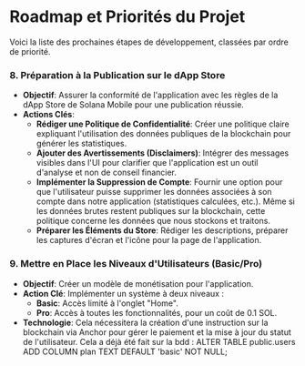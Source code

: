# Roadmap et Priorités du Projet

Voici la liste des prochaines étapes de développement, classées par ordre de priorité.

### 8. Préparation à la Publication sur le dApp Store
- **Objectif**: Assurer la conformité de l'application avec les règles de la dApp Store de Solana Mobile pour une publication réussie.
- **Actions Clés**:
    - **Rédiger une Politique de Confidentialité**: Créer une politique claire expliquant l'utilisation des données publiques de la blockchain pour générer les statistiques.
    - **Ajouter des Avertissements (Disclaimers)**: Intégrer des messages visibles dans l'UI pour clarifier que l'application est un outil d'analyse et non de conseil financier.
    - **Implémenter la Suppression de Compte**: Fournir une option pour que l'utilisateur puisse supprimer les données associées à son compte dans notre application (statistiques calculées, etc.). Même si les données brutes restent publiques sur la blockchain, cette politique concerne les données que nous stockons et traitons.
    - **Préparer les Éléments du Store**: Rédiger les descriptions, préparer les captures d'écran et l'icône pour la page de l'application.

### 9. Mettre en Place les Niveaux d'Utilisateurs (Basic/Pro)
- **Objectif**: Créer un modèle de monétisation pour l'application.
- **Action Clé**: Implémenter un système à deux niveaux :
    - **Basic**: Accès limité à l'onglet "Home".
    - **Pro**: Accès à toutes les fonctionnalités, pour un coût de 0.1 SOL.
- **Technologie**: Cela nécessitera la création d'une instruction sur la blockchain via Anchor pour gérer le paiement et la mise à jour du statut de l'utilisateur. 
Cela a déjà été fait sur la bdd :
ALTER TABLE public.users
ADD COLUMN plan TEXT DEFAULT 'basic' NOT NULL;